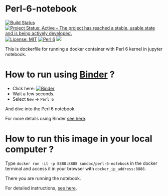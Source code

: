 # Perl-6-notebook

[![Build Status](https://travis-ci.org/sumandoc/Perl-6-notebook.svg?branch=master)](https://travis-ci.org/sumandoc/Perl-6-notebook)
[![Project Status: Active – The project has reached a stable, usable state and is being actively developed.](http://www.repostatus.org/badges/latest/active.svg)](http://www.repostatus.org/#active)
[![License: MIT](https://img.shields.io/badge/License-MIT-yellow.svg)](https://opensource.org/licenses/MIT)
[![Perl 6](https://img.shields.io/badge/Perl%206-2018.01-blue.svg)](https://rakudo.perl6.org/downloads/star/)
[![](https://images.microbadger.com/badges/image/sumdoc/perl-6-notebook.svg)](https://microbadger.com/images/sumdoc/perl-6-notebook "Get your own image badge on microbadger.com")


This is dockerfile for running a docker container  with Perl 6 kernel in jupyter notebook.


# How to run using [Binder](https://mybinder.org/) ?


+ Click here: [![Binder](https://mybinder.org/badge.svg)](https://mybinder.org/v2/gh/sumandoc/Perl-6-notebook/master)
+ Wait a few seconds.
+ Select `New` -> `Perl 6`

And dive into the Perl 6 notebook.

For more details using Binder [see here](https://sumdoc.wordpress.com/2018/01/04/using-perl-6-notebooks-in-binder/).

# How to run this image in your local computer ?

Type `docker run -it -p 8888:8888 sumdoc/perl-6-notebook` in the docker terminal and access it in your browser with
`docker_ip_address:8888`.

There you are running the notebook.

For detailed instructions, [see here](https://sumdoc.wordpress.com/2017/09/06/how-to-run-perl-6-notebook/).

